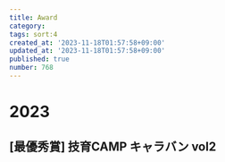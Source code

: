 ```yaml
---
title: Award
category:
tags: sort:4
created_at: '2023-11-18T01:57:58+09:00'
updated_at: '2023-11-18T01:57:58+09:00'
published: true
number: 768
---
```


# 2023
## [最優秀賞] 技育CAMP キャラバン vol2

